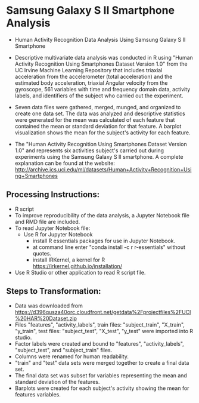 # Samsung Galaxy S II Smartphone Analysis
- Human Activity Recognition Data Analysis Using Samsung Galaxy S II Smartphone

- Descriptive multivariate data analysis was conducted in R using "Human Activity Recognition Using Smartphones Dataset Version 1.0" from the UC Irvine Machine Learning Repository that includes triaxial acceleration from the accelerometer (total acceleration) and the estimated body acceleration, triaxial Angular velocity from the gyroscope, 561 variables with time and frequency domain data, activity labels, and identifiers of the subject who carried out the experiment.

- Seven data files were gathered, merged, munged, and organized to create one data set. The data was analyzed and descriptive statistics were generated for the mean was calculated of each feature that contained the mean or standard deviation for that feature. A barplot visualization shows the mean for the subject's activity for each feature.

- The "Human Activity Recognition Using Smartphones Dataset Version 1.0" and represents six activities subject's carried out during experiments using the Samsung Galaxy S II smartphone. A complete explanation can be found at the website: http://archive.ics.uci.edu/ml/datasets/Human+Activity+Recognition+Using+Smartphones

## Processing Instructions:
- R script 
- To improve reproducibility of the data analysis, a Jupyter Notebook file and RMD file are included.
- To read Jupyter Notebook file:
  - Use R for Jupyter Notebook
    - install R essentials packages for use in Jupyter Notebook.
    - at command line enter "conda install -c r r-essentials" without quotes.
    - install IRKernel, a kernel for R https://irkernel.github.io/installation/
- Use R Studio or other application to read R script file.

## Steps to Transformation:
- Data was downloaded from https://d396qusza40orc.cloudfront.net/getdata%2Fprojectfiles%2FUCI%20HAR%20Dataset.zip
- Files "features", "activity_labels", train files: "subject_train", "X_train", "y_train", test files: "subject_test", "X_test", "y_test" were imported into R studio. 
- Factor labels were created and bound to "features", "activity_labels", "subject_test", and "subject_train" files.
- Columns were renamed for human readability.
- "train" and "test" data sets were merged together to create a final data set.
- The final data set was subset for variables representing the mean and standard deviation of the features.
- Barplots were created for each subject's activity showing the mean for features variables. 
